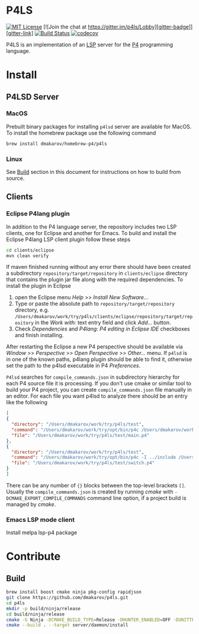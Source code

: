 # P4LS

[![MIT License][license-badge]](LICENSE)
[![Join the chat at https://gitter.im/p4ls/Lobby][gitter-badge]][gitter-link]
[![Build Status][travis-badge]][travis-link]
[![codecov][codecov-badge]][codecov-link]


P4LS is an implementation of an [LSP](https://microsoft.github.io/language-server-protocol/specification)
server for the [P4](https://p4.org/) programming language.

# Install

## P4LSD Server

### MacOS

Prebuilt binary packages for installing `p4lsd` server are available
for MacOS.  To install the homebrew package use the following command

``` sh
brew install dmakarov/homebrew-p4/p4ls
```

### Linux

See [Build](#build) section in this document for instructions on how to build
from source.

## Clients

### Eclipse P4lang plugin

In addition to the P4 language server, the repository includes two LSP
clients, one for Eclipse and another for Emacs.  To build and install
the Eclipse P4lang LSP client plugin follow these steps

``` sh
cd clients/eclipse
mvn clean verify
```

If maven finished running without any error there should have been
created a subdirectory `repository/target/repository` in
`clients/eclipse` directory that contains the plugin jar file along
with the required dependencies.  To install the plugin in Eclipse

1. open the Eclipse menu _Help_ >> _Install New Software..._
2. Type or paste the absolute path to `repository/target/repository`
   directory,
   e.g. `/Users/dmakarov/work/try/p4ls/clients/eclipse/repository/target/repository`
   in the _Work with:_ text entry field and click _Add..._ button.
3. Check _Dependencies_ and _P4lang: P4 editing in Eclipse IDE_
   checkboxes and finish installing.

After restarting the Eclipse a new P4 perspective should be available
via _Window_ >> _Perspective_ >> _Open Perspective_ >> _Other..._
menu.  If `p4lsd` is in one of the known paths, p4lang plugin should
be able to find it, otherwise set the path to the p4lsd executable in
P4 _Preferences_.

`P4lsd` searches for `compile_commands.json` in subdirectory hierarchy
for each P4 source file it is processing.  If you don't use cmake or
similar tool to build your P4 project, you can create
`compile_commands.json` file manually in an editor. For each file you
want p4lsd to analyze there should be an entry like the following

``` json
[
{
  "directory": "/Users/dmakarov/work/try/p4ls/test",
  "command": "/Users/dmakarov/work/try/opt/bin/p4c /Users/dmakarov/work/try/p4ls/test/main.p4",
  "file": "/Users/dmakarov/work/try/p4ls/test/main.p4"
},
{
  "directory": "/Users/dmakarov/work/try/p4ls/test",
  "command": "/Users/dmakarov/work/try/opt/bin/p4c -I ../include /Users/dmakarov/work/try/p4ls/test/switch.p4",
  "file": "/Users/dmakarov/work/try/p4ls/test/switch.p4"
}
]
```

There can be any number of `{}` blocks between the top-level brackets
`[]`.  Usually the `compile_commands.json` is created by running
*cmake* with `-DCMAKE_EXPORT_COMPILE_COMMANDS` command line option, if
a project build is managed by *cmake*.


### Emacs LSP mode client

Install melpa lsp-p4 package


# Contribute

## Build

``` sh
brew install boost cmake ninja pkg-config rapidjson
git clone https://github.com/dmakarov/p4ls.git
cd p4ls
mkdir -p build/ninja/release
cd build/ninja/release
cmake -G Ninja -DCMAKE_BUILD_TYPE=Release -DHUNTER_ENABLED=OFF -DUNITTESTS_ENABLED=OFF <path to p4ls repository>
cmake --build . --target server/daemon/install
```

[license-badge]:   https://img.shields.io/badge/license-MIT-007EC7.svg
[gitter-badge]:    https://badges.gitter.im/p4ls/Lobby.svg
[gitter-link]:     https://gitter.im/p4ls/Lobby?utm_source=badge&utm_medium=badge&utm_campaign=pr-badge&utm_content=badge
[travis-badge]:    https://travis-ci.org/dmakarov/p4ls.svg?branch=master
[travis-link]:     https://travis-ci.org/dmakarov/p4ls
[codecov-badge]:   https://codecov.io/gh/dmakarov/p4ls/branch/master/graph/badge.svg
[codecov-link]:    https://codecov.io/gh/dmakarov/p4ls
